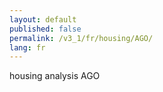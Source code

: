 ```yaml
---
layout: default
published: false
permalink: /v3_1/fr/housing/AGO/
lang: fr
---
```


housing analysis AGO
